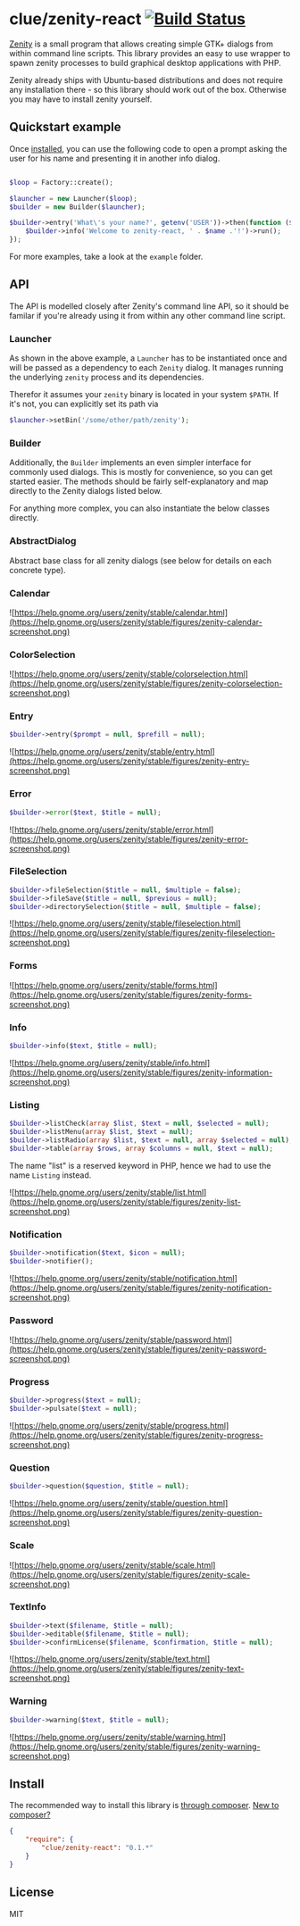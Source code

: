 # clue/zenity-react [![Build Status](https://travis-ci.org/clue/zenity-react.png?branch=master)](https://travis-ci.org/clue/zenity-react)

[Zenity](https://help.gnome.org/users/zenity/stable/) is a small program that allows
creating simple GTK+ dialogs from within command line scripts. This library provides
an easy to use wrapper to spawn zenity processes to build graphical desktop applications
with PHP.

Zenity already ships with Ubuntu-based distributions and does not require any installation
there - so this library should work out of the box. Otherwise you may have to install
zenity yourself.

## Quickstart example

Once [installed](#install), you can use the following code to open a prompt
asking the user for his name and presenting it in another info dialog.

```php

$loop = Factory::create();

$launcher = new Launcher($loop);
$builder = new Builder($launcher);

$builder->entry('What\'s your name?', getenv('USER'))->then(function ($name) use ($builder) {
    $builder->info('Welcome to zenity-react, ' . $name .'!')->run();
});

```

For more examples, take a look at the `example` folder.

## API

The API is modelled closely after Zenity's command line API, so it should be
familar if you're already using it from within any other command line script.

### Launcher

As shown in the above example, a `Launcher` has to be instantiated once and
will be passed as a dependency to each `Zenity` dialog. It manages running
the underlying `zenity` process and its dependencies.

Therefor it assumes your `zenity` binary is located in your system `$PATH`.
If it's not, you can explicitly set its path via
```php
$launcher->setBin('/some/other/path/zenity');
```

### Builder

Additionally, the `Builder` implements an even simpler interface for commonly
used dialogs. This is mostly for convenience, so you can get started easier.
The methods should be fairly self-explanatory and map directly to the Zenity 
dialogs listed below.

For anything more complex, you can also instantiate the below classes directly.

### AbstractDialog

Abstract base class for all zenity dialogs (see below for details on each concrete type).

### Calendar

![https://help.gnome.org/users/zenity/stable/calendar.html](https://help.gnome.org/users/zenity/stable/figures/zenity-calendar-screenshot.png)

### ColorSelection

![https://help.gnome.org/users/zenity/stable/colorselection.html](https://help.gnome.org/users/zenity/stable/figures/zenity-colorselection-screenshot.png)

### Entry

```php
$builder->entry($prompt = null, $prefill = null);
```

![https://help.gnome.org/users/zenity/stable/entry.html](https://help.gnome.org/users/zenity/stable/figures/zenity-entry-screenshot.png)

### Error

```php
$builder->error($text, $title = null);
```

![https://help.gnome.org/users/zenity/stable/error.html](https://help.gnome.org/users/zenity/stable/figures/zenity-error-screenshot.png)

### FileSelection

```php
$builder->fileSelection($title = null, $multiple = false);
$builder->fileSave($title = null, $previous = null);
$builder->directorySelection($title = null, $multiple = false);
```

![https://help.gnome.org/users/zenity/stable/fileselection.html](https://help.gnome.org/users/zenity/stable/figures/zenity-fileselection-screenshot.png)

### Forms

![https://help.gnome.org/users/zenity/stable/forms.html](https://help.gnome.org/users/zenity/stable/figures/zenity-forms-screenshot.png)

### Info

```php
$builder->info($text, $title = null);
```

![https://help.gnome.org/users/zenity/stable/info.html](https://help.gnome.org/users/zenity/stable/figures/zenity-information-screenshot.png)

### Listing

```php
$builder->listCheck(array $list, $text = null, $selected = null);
$builder->listMenu(array $list, $text = null);
$builder->listRadio(array $list, $text = null, array $selected = null);
$builder->table(array $rows, array $columns = null, $text = null);
```

The name "list" is a reserved keyword in PHP, hence we had to use the name `Listing` instead.

![https://help.gnome.org/users/zenity/stable/list.html](https://help.gnome.org/users/zenity/stable/figures/zenity-list-screenshot.png)

### Notification

```php
$builder->notification($text, $icon = null);
$builder->notifier();
```

![https://help.gnome.org/users/zenity/stable/notification.html](https://help.gnome.org/users/zenity/stable/figures/zenity-notification-screenshot.png)

### Password

![https://help.gnome.org/users/zenity/stable/password.html](https://help.gnome.org/users/zenity/stable/figures/zenity-password-screenshot.png)

### Progress

```php
$builder->progress($text = null);
$builder->pulsate($text = null);
```

![https://help.gnome.org/users/zenity/stable/progress.html](https://help.gnome.org/users/zenity/stable/figures/zenity-progress-screenshot.png)

### Question

```php
$builder->question($question, $title = null);
```

![https://help.gnome.org/users/zenity/stable/question.html](https://help.gnome.org/users/zenity/stable/figures/zenity-question-screenshot.png)

### Scale

![https://help.gnome.org/users/zenity/stable/scale.html](https://help.gnome.org/users/zenity/stable/figures/zenity-scale-screenshot.png)

### TextInfo

```php
$builder->text($filename, $title = null);
$builder->editable($filename, $title = null);
$builder->confirmLicense($filename, $confirmation, $title = null);
```

![https://help.gnome.org/users/zenity/stable/text.html](https://help.gnome.org/users/zenity/stable/figures/zenity-text-screenshot.png)

### Warning

```php
$builder->warning($text, $title = null);
```

![https://help.gnome.org/users/zenity/stable/warning.html](https://help.gnome.org/users/zenity/stable/figures/zenity-warning-screenshot.png)

## Install

The recommended way to install this library is [through composer](https://getcomposer.org).
[New to composer?](https://getcomposer.org/doc/00-intro.md)

```JSON
{
    "require": {
        "clue/zenity-react": "0.1.*"
    }
}
```

## License

MIT


